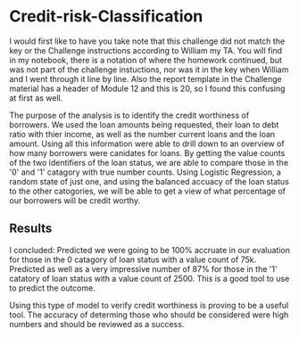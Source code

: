 # Credit-risk-Classification
I would first like to have you take note that this challenge did not match the key or the Challenge instructions according to William my TA.  You will find in my notebook, there is a notation of where the homework continued, but was not part of the challenge instuctions, nor was it in the key when William and I went through it line by line.  Also the report template in the Challenge material has a header of Module 12 and this is 20, so I found this confusing at first as well.


The purpose of the analysis is to identify the credit worthiness of borrowers.  We used the loan amounts being requested, their loan to debt ratio with thier income, as well as the number current loans and the loan amount.  Using all this information were able to drill down to an overview of how many borrowers were canidates for loans.
By getting the value counts of the two identifiers of the loan status, we are able to compare those in the '0' and '1' catagory with true number counts.
Using Logistic Regression, a random state of just one, and using the balanced accuacy of the loan status to the other catogories, we will be able to get a view of what percentage of our borrowers will be credit worthy.
## Results


I concluded:
     Predicted we were going to be 100% accruate in our evaluation for those in the 0 catagory of loan status with a value count of 75k.
     Predicted as well as a very impressive number of 87% for those in the '1' catatory of loan status with a value count of 2500. 
     This is a good tool to use to predict the outcome.

Using this type of model to verify credit worthiness is proving to be a useful tool.  The accuracy of determing those who should be considered were high numbers and should be reviewed as a success.

